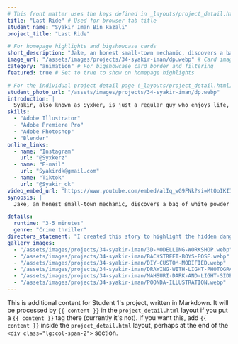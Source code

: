 ```yaml
---
# This front matter uses the keys defined in _layouts/project_detail.html
title: "Last Ride" # Used for browser tab title
student_name: "Syakir Iman Bin Razali"
project_title: "Last Ride"

# For homepage highlights and bigshowcase cards
short_description: "Jake, an honest small-town mechanic, discovers a bag of white powder in a mysterious car dropped at his garage."
image_url: "/assets/images/projects/34-syakir-iman/dp.webp" # Card image
category: "animation" # For bigshowcase card border and filtering
featured: true # Set to true to show on homepage highlights

# For the individual project detail page (_layouts/project_detail.html)
student_photo_url: "/assets/images/projects/34-syakir-iman/dp.webp"
introduction: |
  Syakir, also known as Syxker, is just a regular guy who enjoys life, loves the car community, and has a creative mind. My dream is to one day own a Supra Mark 4 and keep telling stories that connect with people and fuel passion.
skills:
  - "Adobe Illustrator"
  - "Adobe Premiere Pro"
  - "Adobe Photoshop"
  - "Blender"
online_links:
  - name: "Instagram"
    url: "@Syxkerz"
  - name: "E-mail"
    url: "Syakirdk@gmail.com"
  - name: "Tiktok"
    url: "@Syakir_dk"
video_embed_url: "https://www.youtube.com/embed/alIq_wG9FNk?si=MtOoIKIImIkR8djl"
synopsis: |
  Jake, an honest small-town mechanic, discovers a bag of white powder in a mysterious car dropped at his garage. Moments later, the police surround him. Panicked, Jake flees in the vehicle, leading to a high-speed chase. It ends in a violent crash, leaving Jake to face the devastating cost of one desperate decision.

details:
  runtime: "3-5 minutes"
  genre: "Crime thriller"
directors_statement: "I created this story to highlight the hidden dangers of blindly accepting every opportunity, especially when driven by desperation or the lure of easy money. Through Jake’s journey, I wanted to show how a single moment of misplaced trust or panic can unravel a life built on honesty. This story is a cautionary tale about the consequences of greed and the importance of staying true to one's values, even when faced with uncertainty."
gallery_images:
  - "/assets/images/projects/34-syakir-iman/3D-MODELLING-WORKSHOP.webp"
  - "/assets/images/projects/34-syakir-iman/BACKSTREET-BOYS-POSE.webp"
  - "/assets/images/projects/34-syakir-iman/DIY-CUSTOM-MODIFIED.webp"
  - "/assets/images/projects/34-syakir-iman/DRAWING-WITH-LIGHT-PHOTOGRAPHY.webp"
  - "/assets/images/projects/34-syakir-iman/MAHSURI-DARK-AND-LIGHT-SIDE.webp"
  - "/assets/images/projects/34-syakir-iman/POONDA-ILLUSTRATION.webp"
---
```

<!-- You can add more content here in Markdown if needed, it will appear after the gallery -->
This is additional content for Student 1's project, written in Markdown.
It will be processed by `{{ content }}` in the `project_detail.html` layout if you put a `{{ content }}` tag there (currently it's not).
If you want this, add `{{ content }}` inside the `project_detail.html` layout, perhaps at the end of the `<div class="lg:col-span-2">` section.